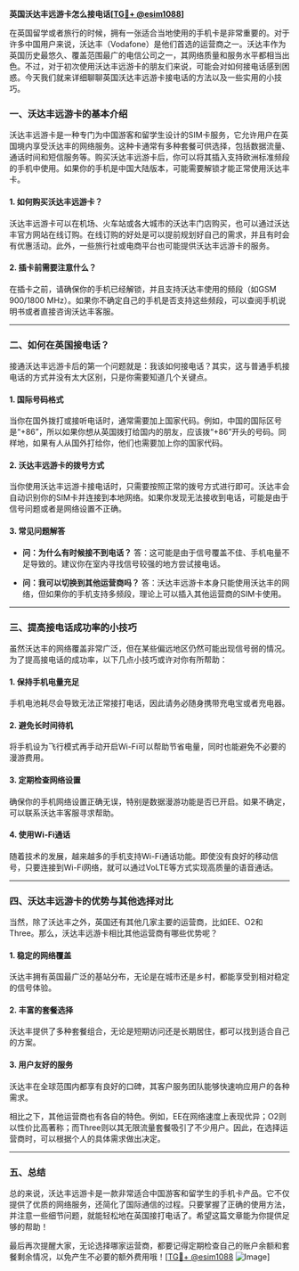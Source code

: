 **英国沃达丰远游卡怎么接电话[[TG💪+ @esim1088](https://t.me/s/esim1088)]**

在英国留学或者旅行的时候，拥有一张适合当地使用的手机卡是非常重要的。对于许多中国用户来说，沃达丰（Vodafone）是他们首选的运营商之一。沃达丰作为英国历史最悠久、覆盖范围最广的电信公司之一，其网络质量和服务水平都相当出色。不过，对于初次使用沃达丰远游卡的朋友们来说，可能会对如何接电话感到困惑。今天我们就来详细聊聊英国沃达丰远游卡接电话的方法以及一些实用的小技巧。

### 一、沃达丰远游卡的基本介绍

沃达丰远游卡是一种专门为中国游客和留学生设计的SIM卡服务，它允许用户在英国境内享受沃达丰的网络服务。这种卡通常有多种套餐可供选择，包括数据流量、通话时间和短信服务等。购买沃达丰远游卡后，你可以将其插入支持欧洲标准频段的手机中使用。如果你的手机是中国大陆版本，可能需要解锁才能正常使用沃达丰卡。

#### 1. 如何购买沃达丰远游卡？
沃达丰远游卡可以在机场、火车站或各大城市的沃达丰门店购买，也可以通过沃达丰官方网站在线订购。在线订购的好处是可以提前规划好自己的需求，并且有时会有优惠活动。此外，一些旅行社或电商平台也可能提供沃达丰远游卡的服务。

#### 2. 插卡前需要注意什么？
在插卡之前，请确保你的手机已经解锁，并且支持沃达丰使用的频段（如GSM 900/1800 MHz）。如果你不确定自己的手机是否支持这些频段，可以查阅手机说明书或者直接咨询沃达丰客服。

---

### 二、如何在英国接电话？

接通沃达丰远游卡后的第一个问题就是：我该如何接电话？其实，这与普通手机接电话的方式并没有太大区别，只是你需要知道几个关键点。

#### 1. 国际号码格式
当你在国外拨打或接听电话时，通常需要加上国家代码。例如，中国的国际区号是“+86”，所以如果你想从英国拨打给国内的朋友，应该拨“+86”开头的号码。同样地，如果有人从国外打给你，他们也需要加上你的国家代码。

#### 2. 沃达丰远游卡的拨号方式
当你使用沃达丰远游卡接电话时，只需要按照正常的拨号方式进行即可。沃达丰会自动识别你的SIM卡并连接到本地网络。如果你发现无法接收到电话，可能是由于信号问题或者是网络设置不正确。

#### 3. 常见问题解答
- **问：为什么有时候接不到电话？**
  答：这可能是由于信号覆盖不佳、手机电量不足导致的。建议你在室内寻找信号较强的地方尝试接电话。
  
- **问：我可以切换到其他运营商吗？**
  答：沃达丰远游卡本身只能使用沃达丰的网络，但如果你的手机支持多频段，理论上可以插入其他运营商的SIM卡使用。

---

### 三、提高接电话成功率的小技巧

虽然沃达丰的网络覆盖非常广泛，但在某些偏远地区仍然可能出现信号弱的情况。为了提高接电话的成功率，以下几点小技巧或许对你有所帮助：

#### 1. 保持手机电量充足
手机电池耗尽会导致无法正常接打电话，因此请务必随身携带充电宝或者充电器。

#### 2. 避免长时间待机
将手机设为飞行模式再手动开启Wi-Fi可以帮助节省电量，同时也能避免不必要的漫游费用。

#### 3. 定期检查网络设置
确保你的手机网络设置正确无误，特别是数据漫游功能是否已开启。如果不确定，可以联系沃达丰客服寻求帮助。

#### 4. 使用Wi-Fi通话
随着技术的发展，越来越多的手机支持Wi-Fi通话功能。即使没有良好的移动信号，只要连接到Wi-Fi网络，就可以通过VoLTE等方式实现高质量的语音通话。

---

### 四、沃达丰远游卡的优势与其他选择对比

当然，除了沃达丰之外，英国还有其他几家主要的运营商，比如EE、O2和Three。那么，沃达丰远游卡相比其他运营商有哪些优势呢？

#### 1. 稳定的网络覆盖
沃达丰拥有英国最广泛的基站分布，无论是在城市还是乡村，都能享受到相对稳定的信号体验。

#### 2. 丰富的套餐选择
沃达丰提供了多种套餐组合，无论是短期访问还是长期居住，都可以找到适合自己的方案。

#### 3. 用户友好的服务
沃达丰在全球范围内都享有良好的口碑，其客户服务团队能够快速响应用户的各种需求。

相比之下，其他运营商也有各自的特色。例如，EE在网络速度上表现优异；O2则以性价比高著称；而Three则以其无限流量套餐吸引了不少用户。因此，在选择运营商时，可以根据个人的具体需求做出决定。

---

### 五、总结

总的来说，沃达丰远游卡是一款非常适合中国游客和留学生的手机卡产品。它不仅提供了优质的网络服务，还简化了国际通信的过程。只要掌握了正确的使用方法，并注意一些细节问题，就能轻松地在英国接打电话了。希望这篇文章能为你提供足够的帮助！

最后再次提醒大家，无论选择哪家运营商，都要记得定期检查自己的账户余额和套餐剩余情况，以免产生不必要的额外费用哦！[[TG💪+ @esim1088](https://t.me/s/esim1088) ![Image](https://i.postimg.cc/4NQfJmqS/Snipaste-2025-05-13-00-14-12.png)]